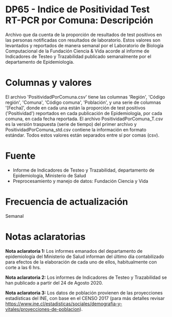 # DP65 - Indice de Positividad Test RT-PCR por Comuna: Descripción
Archivo que da cuenta de la proporción de resultados de test positivos en las personas notificadas con resultados de laboratorio.
Estos valores son levantados y reportados de manera semanal por el Laboratorio de Biología Computacional de la Fundación Ciencia & Vida 
acorde al informe de Indicadores de Testeo y Trazabilidad publicado semanalmente por el departamento de Epidemiología.

# Columnas y valores

El archivo 'PositividadPorComuna.csv' tiene las columnas 'Región', 'Código región', 'Comuna', 'Código comuna', 'Población', y una serie de columnas '[Fecha]', donde en cada una están la proporción de test positivos ('Positividad') reportados en cada publicación de Epidemiología, por cada comuna, en cada fecha reportada. El archivo PositividadPorComuna_T.csv es la versión traspuesta (serie de tiempo) del primer archivo y PositividadPorComuna_std.csv contiene la información en formato estándar. Todos estos valores están separados entre sí por comas (csv).

# Fuente
* Informe de Indicadores de Testeo y Trazabilidad, departamento de Epidemiología, Ministerio de Salud
* Preprocesamiento y manejo de datos: Fundación Ciencia y Vida

# Frecuencia de actualización
Semanal

# Notas aclaratorias

**Nota aclaratoria 1:** Los informes emanados del departamento de epidemiología del Ministerio de Salud informan del último día contabilizado para efectos de la elaboración de cada uno de ellos, habitualmente con corte a las 6 hrs.

**Nota aclaratoria 2:** Los informes de Indicadores de Testeo y Trazabilidad se han publicado a partir del 24 de Agosto 2020.

**Nota aclaratoria 3:** Los datos de población provienen de las proyecciones estadísticas del INE, con base en el CENSO 2017 (para más detalles revisar https://www.ine.cl/estadisticas/sociales/demografia-y-vitales/proyecciones-de-poblacion).
